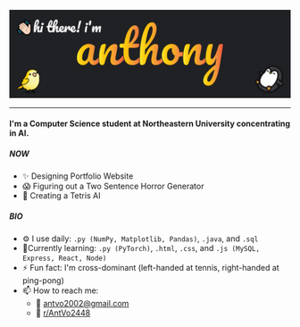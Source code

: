 ![](images/GithubBanner.png)

<!-- ### Hi there 👋 -->
---
#### I'm a Computer Science student at Northeastern University concentrating in AI.

##### NOW

- ✨ Designing Portfolio Website
- 😱 Figuring out a Two Sentence Horror Generator
- 🚧 Creating a Tetris AI

##### BIO

- ⚙️ I use daily: `.py (NumPy, Matplotlib, Pandas)`, `.java`, and `.sql`
- 🧠Currently learning: `.py (PyTorch)`, `.html`, `.css`, and `.js (MySQL, Express, React, Node)`
- ⚡️ Fun fact: I'm cross-dominant (left-handed at tennis, right-handed at ping-pong)
- 📫 How to reach me: 
  - 📧 <antvo2002@gmail.com>
  - 🤖 [r/AntVo2448](https://www.reddit.com/user/AntVo2448/)

<!--
**AntVo2448/AntVo2448** is a ✨ _special_ ✨ repository because its `README.md` (this file) appears on your GitHub profile.

Here are some ideas to get you started:

- 🔭 I’m currently working on ...
- 🌱 I’m currently learning ...
- 👯 I’m looking to collaborate on ...
- 🤔 I’m looking for help with ...
- 💬 Ask me about ...
- 📫 How to reach me: ...
- 😄 Pronouns: ...
- ⚡ Fun fact: ...
-->
